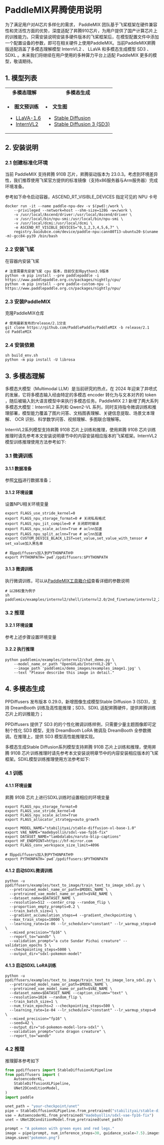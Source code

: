 # PaddleMIX昇腾使用说明

为了满足用户对AI芯片多样化的需求， PaddleMIX 团队基于飞桨框架在硬件兼容性和灵活性方面的优势，深度适配了昇腾910芯片，为用户提供了国产计算芯片上的训推能力。只需安装说明安装多硬件版本的飞桨框架后，在模型配置文件中添加一个配置设备的参数，即可在相关硬件上使用PaddleMIX。当前PaddleMIX昇腾版适配涵盖了多模态理解模型 InternVL2 、 LLaVA 和多模态生成模型 SD3 、 SDXL 。未来我们将继续在用户使用的多种算力平台上适配 PaddleMIX 更多的模型，敬请期待。

## 1. 模型列表
<table align="center">
  <tbody>
    <tr align="center" valign="center">
      <td>
        <b>多模态理解</b>
      </td>
      <td>
        <b>多模态生成</b>
      </td>
    </tr>
    <tr valign="top">
      <td>
        <ul>
        </ul>
          <li><b>图文预训练</b></li>
        <ul>
            <li><a href="../../paddlemix/examples/llava">LLaVA-1.6</a></li>
            <li><a href="../../paddlemix/examples/internvl2">InternVL2</a></li>
      </ul>
      </td>
      <td>
        <ul>
        </ul>
          <li><b>文生图</b></li>
        <ul>
           <li><a href="../../ppdiffusers/examples/stable_diffusion">Stable Diffusion</a></li>
           <li><a href="../../ppdiffusers/examples/dreambooth/README_sd3.md">Stable Diffusion 3 (SD3)</a></li>
        </ul>
      </td>
    </tr>
  </tbody>
</table>

## 2. 安装说明

### 2.1 创建标准化环境

当前 PaddleMIX 支持昇腾 910B 芯片，昇腾驱动版本为 23.0.3。考虑到环境差异性，我们推荐使用飞桨官方提供的标准镜像（支持x86服务器与Arm服务器）完成环境准备。

参考如下命令启动容器，ASCEND_RT_VISIBLE_DEVICES 指定可见的 NPU 卡号

```shell
docker run -it --name paddle-npu-dev -v $(pwd):/work \
    --privileged --network=host --shm-size=128G -w=/work \
    -v /usr/local/Ascend/driver:/usr/local/Ascend/driver \
    -v /usr/local/bin/npu-smi:/usr/local/bin/npu-smi \
    -v /usr/local/dcmi:/usr/local/dcmi \
    -e ASCEND_RT_VISIBLE_DEVICES="0,1,2,3,4,5,6,7" \
    registry.baidubce.com/device/paddle-npu:cann80T13-ubuntu20-$(uname -m)-gcc84-py39 /bin/bash
```

### 2.2 安装飞桨

在容器内安装飞桨

```shell
# 注意需要先安装飞桨 cpu 版本，目前仅支持python3.9版本
python -m pip install --pre paddlepaddle -i https://www.paddlepaddle.org.cn/packages/nightly/cpu/
python -m pip install --pre paddle-custom-npu -i https://www.paddlepaddle.org.cn/packages/nightly/npu/
```

### 2.3 安装PaddleMIX

克隆PaddleMIX仓库

```shell
# 使用最新发布的release/2.1分支
git clone https://github.com/PaddlePaddle/PaddleMIX -b release/2.1
cd PaddleMIX
```

### 2.4 安装依赖

```shell
sh build_env.sh
python -m pip install -U librosa
```

## 3. 多模态理解

多模态大模型（Multimodal LLM）是当前研究的热点，在 2024 年迎来了井喷式的发展，它将多模态输入经由特定的多模态 encoder 转化为与文本对齐的 token ，随后被输入到大语言模型中来执行多模态任务。PaddleMIX 2.1 新增了两大系列多模态大模型：InternVL2 系列和 Qwen2-VL 系列，同时支持指令微调训练和推理部署，模型能力覆盖了图片问答、文档图表理解、关键信息提取、场景文本理解、 OCR 识别、科学数学问答、视频理解、多图联合理解等。

InternVL2系列模型支持昇腾 910B 芯片上训练和推理，使用昇腾 910B 芯片训练推理时请先参考本文安装说明章节中的内容安装相应版本的飞桨框架。InternVL2模型训练推理使用方法参考如下:

### 3.1 微调训练

#### 3.1.1 数据准备

参照[文档](../../paddlemix/examples/internvl2)进行数据准备；

#### 3.1.2 环境设置

设置NPU相关环境变量

```shell
export FLAGS_use_stride_kernel=0
export FLAGS_npu_storage_format=0 # 关闭私有格式
export FLAGS_npu_jit_compile=0 # 关闭即时编译
export FLAGS_npu_scale_aclnn=True # aclnn加速
export FLAGS_npu_split_aclnn=True # aclnn加速
export CUSTOM_DEVICE_BLACK_LIST=set_value,set_value_with_tensor # set_value加入黑名单

# 将ppdiffusers加入到PYTHONPATH中
export PYTHONPATH=`pwd`/ppdiffusers:$PYTHONPATH
```
#### 3.1.3 微调训练

执行微调训练，可以从[PaddleMIX工具箱介绍](../..//paddlemix/tools/README.md)查看详细的参数说明

```shell
# 以2B权重为例子
sh paddlemix/examples/internvl2/shell/internvl2.0/2nd_finetune/internvl2_2b_internlm2_1_8b_dynamic_res_2nd_finetune_full.sh
```

### 3.2 推理

#### 3.2.1 环境设置

参考上述步骤设置环境变量

#### 3.2.2 执行推理

```shell
python paddlemix/examples/internvl2/chat_demo.py \
    --model_name_or_path "OpenGVLab/InternVL2-2B" \
    --image_path 'paddlemix/demo_images/examples_image1.jpg' \
    --text "Please describe this image in detail."
```

## 4. 多模态生成

PPDiffusers 发布版本 0.29.0，新增图像生成模型Stable Diffusion 3 (SD3)，支持 DreamBooth 训练及高性能推理；SD3、SDXL 适配昇腾硬件，提供昇腾训练芯片上的训推能力；

PPDiffusers 提供了 SD3 的的个性化微调训练样例，只需要少量主题图像即可定制个性化 SD3 模型，支持 DreamBooth LoRA 微调及 DreamBooth 全参数微调。在推理上，提供 SD3 模型高性能推理实现。

多模态生成Stable Diffusion系列模型支持昇腾 910B 芯片上训练和推理，使用昇腾 910B 芯片训练推理时请先参考本文安装说明章节中的内容安装相应版本的飞桨框架。SDXL模型训练推理使用方法参考如下:

### 4.1 训练

#### 4.1.1 环境设置

昇腾 910B 芯片上进行SDXL训练时设置相应的环境变量

```shell
export FLAGS_npu_storage_format=0
export FLAGS_use_stride_kernel=0
export FLAGS_npu_scale_aclnn=True
export FLAGS_allocator_strategy=auto_growth

export MODEL_NAME="stabilityai/stable-diffusion-xl-base-1.0"
export VAE_NAME="madebyollin/sdxl-vae-fp16-fix"
export DATASET_NAME="lambdalabs/naruto-blip-captions"
export HF_ENDPOINT=https://hf-mirror.com
export FLAGS_conv_workspace_size_limit=4096

# 将ppdiffusers加入到PYTHONPATH中
export PYTHONPATH=`pwd`/ppdiffusers:$PYTHONPATH
```

#### 4.1.2 启动SDXL微调训练

```shell
python -u ppdiffusers/examples/text_to_image/train_text_to_image_sdxl.py \
  --pretrained_model_name_or_path=$MODEL_NAME \
  --pretrained_vae_model_name_or_path=$VAE_NAME \
  --dataset_name=$DATASET_NAME \
  --resolution=512 --center_crop --random_flip \
  --proportion_empty_prompts=0.2 \
  --train_batch_size=1 \
  --gradient_accumulation_steps=4 --gradient_checkpointing \
  --max_train_steps=10000 \
  --learning_rate=1e-06 --lr_scheduler="constant" --lr_warmup_steps=0 \
  --mixed_precision="fp16" \
  --report_to="wandb" \
  --validation_prompt="a cute Sundar Pichai creature" --validation_epochs 5 \
  --checkpointing_steps=5000 \
  --output_dir="sdxl-pokemon-model"
```

#### 4.1.3 启动SDXL LoRA训练

```shell
python -u ppdiffusers/examples/text_to_image/train_text_to_image_lora_sdxl.py \
  --pretrained_model_name_or_path=$MODEL_NAME \
  --pretrained_vae_model_name_or_path=$VAE_NAME \
  --dataset_name=$DATASET_NAME --caption_column="text" \
  --resolution=1024 --random_flip \
  --train_batch_size=1 \
  --num_train_epochs=2 --checkpointing_steps=500 \
  --learning_rate=1e-04 --lr_scheduler="constant" --lr_warmup_steps=0 \
  --mixed_precision="fp16" \
  --seed=42 \
  --output_dir="sd-pokemon-model-lora-sdxl" \
  --validation_prompt="cute dragon creature" \
  --report_to="wandb"
```

### 4.2 推理

推理脚本参考如下

```python
from ppdiffusers import StableDiffusionXLPipeline
from ppdiffusers import (
    AutoencoderKL,
    StableDiffusionXLPipeline,
    UNet2DConditionModel,
)
import paddle

unet_path = "your-checkpoint/unet"
pipe = StableDiffusionXLPipeline.from_pretrained("stabilityai/stable-diffusion-xl-base-1.0", paddle_dtype=paddle.float16)
vae = AutoencoderKL.from_pretrained("madebyollin/sdxl-vae-fp16-fix")
unet = UNet2DConditionModel.from_pretrained(unet_path)

prompt = "A pokemon with green eyes and red legs."
image = pipe(prompt, num_inference_steps=30, guidance_scale=7.5).images[0]
image.save("pokemon.png")
```
